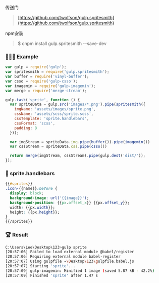 传送门

> [https://github.com/twolfson/gulp.spritesmith](https://github.com/twolfson/gulp.spritesmith)

npm安装

> $ cnpm install gulp.spritesmith --save-dev

### 👨🏽‍💻 Example

```js
var gulp = require('gulp');
var spritesmith = require('gulp.spritesmith');
var buffer = require('vinyl-buffer');
var csso = require('gulp-csso');
var imagemin = require('gulp-imagemin');
var merge = require('merge-stream');

gulp.task('sprite', function () {
  var spriteData = gulp.src('images/*.png').pipe(spritesmith({
    imgName: 'assets/images/sprite.png',
    cssName: 'assets/scss/sprite.scss',
    cssTemplate: 'sprite.handlebars',
    cssFormat: 'scss',
    padding: 8
  }));

  var imgStream = spriteData.img.pipe(buffer()).pipe(imagemin())
  var cssStream = spriteData.css.pipe(csso())

  return merge(imgStream, cssStream).pipe(gulp.dest('dist/'));
});
```

### 🍎 sprite.handlebars

```css
{{#sprites}}
.icon-{{name}}:before {
  display: block;
  background-image: url('{{image}}');
  background-position: {{px.offset_x}} {{px.offset_y}};
  width: {{px.width}};
  height: {{px.height}};
}
{{/sprites}}
```

### 🏆 Result

```bash
C:\Users\Lee\Desktop\123>gulp sprite
[20:57:06] Failed to load external module @babel/register
[20:57:06] Requiring external module babel-register
[20:57:07] Using gulpfile ~\Desktop\123\gulpfile.babel.js
[20:57:07] Starting 'sprite'...
[20:57:09] gulp-imagemin: Minified 1 image (saved 5.87 kB - 42.2%)
[20:57:09] Finished 'sprite' after 1.47 s
```



